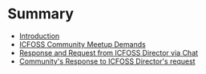 # Summary

* [Introduction](README.md)
* [ICFOSS Community Meetup Demands](ICFOSS-Community-Meetup-demands.md)
* [Response and Request from ICFOSS Director via Chat](chat-resposes-from-director.md)
* [Community's Response to ICFOSS Director's request](communitys-response.md)
